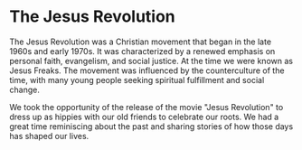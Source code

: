 # The Jesus Revolution

The Jesus Revolution was a Christian movement that began in the late 1960s and early 1970s. It was characterized by a
renewed emphasis on personal faith, evangelism, and social justice. At the time we were known as Jesus Freaks. The
movement was influenced by the counterculture of the time, with many young people seeking spiritual fulfillment and
social change.

We took the opportunity of the release of the movie "Jesus Revolution" to dress up as hippies with our old friends to
celebrate our roots. We had a great time reminiscing about the past and sharing stories of how those days has shaped our
lives.